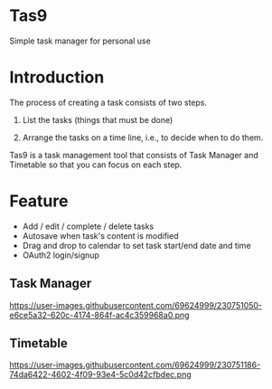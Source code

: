 # Tas9

Simple task manager for personal use

# Introduction

The process of creating a task consists of two steps.

1. List the tasks (things that must be done)

2. Arrange the tasks on a time line, i.e., to decide when to do them.

Tas9 is a task management tool that consists of Task Manager and Timetable so that you can focus on each step.

# Feature

- Add / edit / complete / delete tasks
- Autosave when task's content is modified
- Drag and drop to calendar to set task start/end date and time
- OAuth2 login/signup

## Task Manager

https://user-images.githubusercontent.com/69624999/230751050-e6ce5a32-620c-4174-864f-ac4c359968a0.png

## Timetable

https://user-images.githubusercontent.com/69624999/230751186-74da6422-4602-4f09-93e4-5c0d42cfbdec.png
